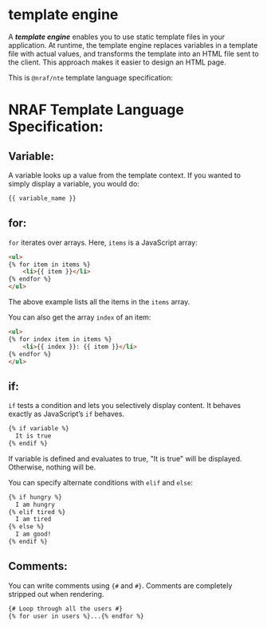 # template engine

A ***template engine*** enables you to use static template files in your application. At runtime, the template engine replaces variables in a template file with actual values, and transforms the template into an HTML file sent to the client. This approach makes it easier to design an HTML page.

This is  `@nraf/nte` template language specification:

# NRAF Template Language Specification:

## Variable:

A variable looks up a value from the template context. If you wanted to simply display a variable, you would do:

```html
{{ variable_name }}
```

## for:

`for` iterates over arrays. Here, `items` is a JavaScript array:

```html
<ul>
{% for item in items %}
	<li>{{ item }}</li>
{% endfor %}
</ul>
```

The above example lists all the items in the `items` array.

You can also get the array `index` of an item:

```html
<ul>
{% for index item in items %}
	<li>{{ index }}: {{ item }}</li>
{% endfor %}
</ul>
```

## if:

`if` tests a condition and lets you selectively display content. It behaves exactly as JavaScript’s `if` behaves.

```html
{% if variable %}
  It is true
{% endif %}
```

If variable is defined and evaluates to true, "It is true" will be displayed. Otherwise, nothing will be.

You can specify alternate conditions with `elif` and `else`:

```html
{% if hungry %}
  I am hungry
{% elif tired %}
  I am tired
{% else %}
  I am good!
{% endif %}
```

## Comments:

You can write comments using `{#` and `#}`. Comments are completely stripped out when rendering.

```html
{# Loop through all the users #}
{% for user in users %}...{% endfor %}
```